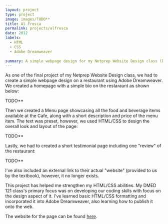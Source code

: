 ```yaml
---
layout: project
type: project
image: images/TODO**
title: Al Fresca
permalink: projects/alfresca
date: 2012
labels:
  - HTML
  - CSS
  - Adobe Dreamweaver
  
summary: A simple webpage design for my Netprep Website Design class (DMED 121) on a faux restaurant menu.
---
```


As one of the final project of my Netprep Website Design class, we had to create a simple webpage design on a restaurant using Adobe Dreamweaver. We created a homepage with a simple bio on the restaraunt as shown below:

TODO**

Then we created a Menu page showcasing all the food and beverage items available at the Cafe, along with a short description and price of the menu item. The text was preset, however, we used HTML/CSS to design the overall look and layout of the page:

TODO**

Lastly, we had to created a short testimonial page including one "review" of the restaurant:

TODO**

I've also included an external link to their actual "website" (provided to us by the textbook), however, it no longer exists.

This project has helped me strengthen my HTML/CSS abilities. My DMED 121 class's primary focus was on developing our coding skills with focus on the design aspect of it. I've learned basic HTML/CSS formatting and incorporated it into Adobe Dreamweaver, also learning how to publish it onto the web. 

The website for the page can be found <a href ="http://www2.hawaii.edu/~cadamos/dmed121/project_05/testimonials.html">here</a>.
